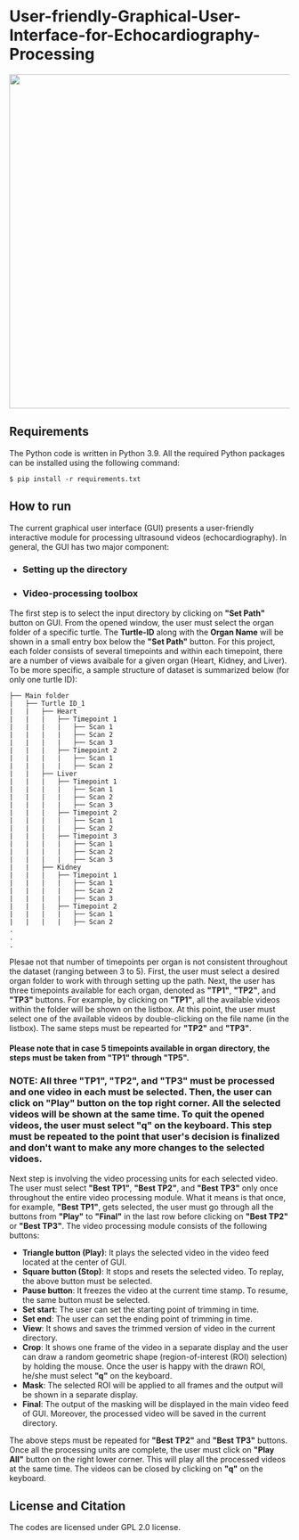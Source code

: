 # User-friendly-Graphical-User-Interface-for-Echocardiography-Processing


<p align="center">
  <img width="600" height="600" src="https://user-images.githubusercontent.com/48659018/183148498-c4812dae-6494-4c20-93e5-46c4c44e8d85.jpg">
</p>


Requirements
------------

The Python code is written in Python 3.9. All the required Python packages can be installed using the following command:
    
    $ pip install -r requirements.txt


How to run
----------

The current graphical user interface (GUI) presents a user-friendly interactive module for processing ultrasound videos (echocardiography). In general, the GUI has two major component: 
- ### Setting up the directory
- ### Video-processing toolbox

The first step is to select the input directory by clicking on **"Set Path"** button on GUI. From the opened window, the user must select the organ folder of a specific turtle. The **Turtle-ID** along with the **Organ Name** will be shown in a small entry box below the **"Set Path"** button. For this project, each folder consists of several timepoints and within each timepoint, there are a number of views avaibale for a given organ (Heart, Kidney, and Liver). To be more specific, a sample structure of dataset is summarized below (for only one turtle ID):
```
├── Main folder
|   ├── Turtle ID_1
|   |   ├── Heart
|   |   |   ├── Timepoint 1
|   |   |   |   ├── Scan 1
|   |   |   |   ├── Scan 2
|   |   |   |   ├── Scan 3
|   |   |   ├── Timepoint 2
|   |   |   |   ├── Scan 1
|   |   |   |   ├── Scan 2
|   |   ├── Liver
|   |   |   ├── Timepoint 1
|   |   |   |   ├── Scan 1
|   |   |   |   ├── Scan 2
|   |   |   |   ├── Scan 3
|   |   |   ├── Timepoint 2
|   |   |   |   ├── Scan 1
|   |   |   |   ├── Scan 2
|   |   |   ├── Timepoint 3
|   |   |   |   ├── Scan 1
|   |   |   |   ├── Scan 2
|   |   |   |   ├── Scan 3
|   |   ├── Kidney
|   |   |   ├── Timepoint 1
|   |   |   |   ├── Scan 1
|   |   |   |   ├── Scan 2
|   |   |   |   ├── Scan 3
|   |   |   ├── Timepoint 2
|   |   |   |   ├── Scan 1
|   |   |   |   ├── Scan 2
.
.
.
```

Plesae not that number of timepoints per organ is not consistent throughout the dataset (ranging between 3 to 5). First, the user must select a desired organ folder to work with through setting up the path. Next, the user has three timepoints available for each organ, denoted as **"TP1"**, **"TP2"**, and **"TP3"** buttons. For example, by clicking on **"TP1"**, all the available videos within the folder will be shown on the listbox. At this point, the user must select one of the available videos by double-clicking on the file name (in the listbox). The same steps must be repearted for **"TP2"** and **"TP3"**. 

#### Please note that in case 5 timepoints available in organ directory, the steps must be taken from **"TP1"** through **"TP5"**.

### NOTE: All three "TP1", "TP2", and "TP3" must be processed and one video in each must be selected. Then, the user can click on "Play" button on the top right corner. All the selected videos will be shown at the same time. To quit the opened videos, the user must select "q" on the keyboard. This step must be repeated to the point that user's decision is finalized and don't want to make any more changes to the selected vidoes. 

Next step is involving the video processing units for each selected video. The user must select **"Best TP1"**, **"Best TP2"**, and **"Best TP3"** only once throughout the entire video processing module. What it means is that once, for example, **"Best TP1"**, gets selected, the user must go through all the buttons from **"Play"** to **"Final"** in the last row before clicking on **"Best TP2"** or **"Best TP3"**. The video processing module consists of the following buttons:

- **Triangle button (Play)**: It plays the selected video in the video feed located at the center of GUI. 
- **Square button (Stop)**: It stops and resets the selected video. To replay, the above button must be selected. 
- **Pause button**: It freezes the video at the current time stamp. To resume, the same button must be selected. 
- **Set start**: The user can set the starting point of trimming in time. 
- **Set end**: The user can set the ending point of trimming in time. 
- **View**: It shows and saves the trimmed version of video in the current directory. 
- **Crop**: It shows one frame of the video in a separate display and the user can draw a random geometric shape (region-of-interest (ROI) selection) by holding the mouse. Once the user is happy with the drawn ROI, he/she must select **"q"** on the keyboard. 
- **Mask**: The selected ROI will be applied to all frames and the output will be shown in a separate display.
- **Final**: The output of the masking will be displayed in the main video feed of GUI. Moreover, the processed video will be saved in the current directory. 

The above steps must be repeated for **"Best TP2"** and **"Best TP3"** buttons. Once all the processing units are complete, the user must click on **"Play All"** button on the right lower corner. This will play all the processed videos at the same time. The videos can be closed by clicking on **"q"** on the keyboard.


License and Citation
---------
The codes are licensed under GPL 2.0 license. 
